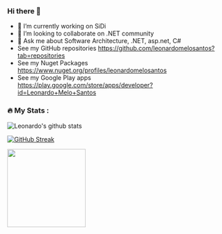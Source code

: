 ### Hi there 👋

- 🔭 I’m currently working on SiDi
- 👯 I’m looking to collaborate on .NET community
- 💬 Ask me about  Software Architecture, .NET, asp.net, C#
- See my GitHub repositories https://github.com/leonardomelosantos?tab=repositories
- See my Nuget Packages https://www.nuget.org/profiles/leonardomelosantos
- See my Google Play apps https://play.google.com/store/apps/developer?id=Leonardo+Melo+Santos 

<!--
**leonardomelosantos/leonardomelosantos** is a ✨ _special_ ✨ repository because its `README.md` (this file) appears on your GitHub profile.
-->

### :fire: My Stats :

![Leonardo's github stats](https://github-readme-stats.vercel.app/api?username=leonardomelosantos&show_icons=true&title_color=fff&icon_color=79ff97&text_color=9f9f9f&bg_color=151515)

[![GitHub Streak](https://github-readme-streak-stats.herokuapp.com/?user=leonardomelosantos&theme=dark)](https://git.io/streak-stats)

<img height="180em" src="https://github-readme-stats.vercel.app/api/top-langs/?username=leonardomelosantos&layout=compact&langs_count=12&theme=dracula"/>
